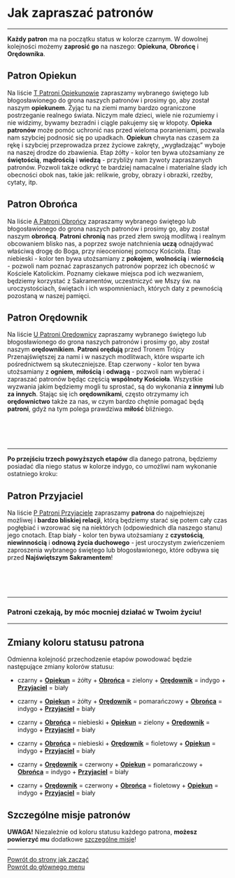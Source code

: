 # Jak zapraszać patronów
---

**Każdy patron** ma na początku status w kolorze <span class="status status-black">czarnym</span>. W dowolnej kolejności możemy **zaprosić go** na naszego: **Opiekuna**, **Obrońcę** i **Orędownika**.
## <span id="jak-zapraszac-patronow-patron-opiekun">Patron Opiekun</span>
Na liście [<span class="status status-list"><span class="status status-yellow">T</span> Patroni Opiekunowie</span>](patroni_opiekunowie.md) zapraszamy wybranego świętego lub błogosławionego do grona naszych patronów i prosimy go, aby został naszym **opiekunem**. Żyjąc tu na ziemi mamy bardzo ograniczone postrzeganie realnego świata. Niczym małe dzieci, wiele nie rozumiemy i nie widzimy, bywamy bezradni i ciągle pakujemy się w kłopoty. **Opieka patronów** może pomóc uchronić nas przed wieloma poranieniami, pozwala nam szybciej podnosić się po upadkach. **Opiekun** chwyta nas czasem za rękę i szybciej przeprowadza przez życiowe zakręty, „wygładzając” wyboje na naszej drodze do zbawienia. Etap <span class="status status-yellow">żółty</span> - kolor ten bywa utożsamiany ze **świętością**, **mądrością** i **wiedzą** - przybliży nam żywoty zapraszanych patronów. Pozwoli także odkryć te bardziej namacalne i materialne ślady ich obecności obok nas, takie jak: relikwie, groby, obrazy i obrazki, rzeźby, cytaty, itp.
## <span id="jak-zapraszac-patronow-patron-obronca">Patron Obrońca</span>
Na liście [<span class="status status-list"><span class="status status-blue">A</span> Patroni Obrońcy</span>](patroni_obroncy.md) zapraszamy wybranego świętego lub błogosławionego do grona naszych patronów i prosimy go, aby został naszym **obrońcą**. **Patroni** **chronią** nas przed złem swoją modlitwą i realnym obcowaniem blisko nas, a poprzez swoje natchnienia **uczą** odnajdywać właściwą drogę do Boga, przy nieocenionej pomocy Kościoła. Etap <span class="status status-blue">niebieski</span> - kolor ten bywa utożsamiany z **pokojem**, **wolnością** i **wiernością** - pozwoli nam poznać zapraszanych patronów poprzez ich obecność w Kościele Katolickim. Poznamy ciekawe miejsca pod ich wezwaniem, będziemy korzystać z Sakramentów, uczestniczyć we Mszy św. na uroczystościach, świętach i ich wspomnieniach, których daty z pewnością pozostaną w naszej pamięci.
## <span id="jak-zapraszac-patronow-patron-oredownik">Patron Orędownik</span>
Na liście [<span class="status status-list"><span class="status status-red">U</span> Patroni Orędownicy</span>](patroni_oredownicy.md) zapraszamy wybranego świętego lub błogosławionego do grona naszych patronów i prosimy go, aby został naszym **orędownikiem**. **Patroni orędują** przed Tronem Trójcy Przenajświętszej za nami i w naszych modlitwach, które wsparte ich pośrednictwem są skuteczniejsze. Etap <span class="status status-red">czerwony</span> - kolor ten bywa utożsamiany z **ogniem**, **miłością** i **odwagą** - pozwoli nam wybierać i zapraszać patronów będąc częścią **wspólnoty Kościoła**. Wszystkie wyzwania jakim będziemy mogli tu sprostać, są do wykonania **z innymi** lub **za innych**. Stając się ich **orędownikami**, często otrzymamy ich **orędownictwo** także za nas, w czym bardzo chętnie pomagać będą **patroni**, gdyż na tym polega prawdziwa **miłość** bliźniego.
<br />
<br />
<br />
<br />
<br />

---
**Po przejściu trzech powyższych etapów** dla danego patrona, będziemy posiadać dla niego status w kolorze <span class="status status-indigo">indygo</span>, co umożliwi nam wykonanie ostatniego kroku:
## <span id="jak-zapraszac-patronow-patron-przyjaciel">Patron Przyjaciel</span>
Na liście [<span class="status status-list"><span class="status status-white">P</span> Patroni Przyjaciele</span>](patroni_przyjaciele.md) zapraszamy **patrona** do najpełniejszej możliwej i **bardzo bliskiej relacji**, którą będziemy starać się potem cały czas pogłębiać i wzorować się na niektórych (odpowiednich dla naszego stanu) jego cnotach. Etap <span class="status status-white">biały</span> - kolor ten bywa utożsamiany z **czystością**, **niewinnością** i **odnową życia duchowego** - jest uroczystym zwieńczeniem zaproszenia wybranego świętego lub błogosławionego, które odbywa się przed **Najświętszym Sakramentem**!
<br />
<br />
<br />
<br />
<br />

---
### Patroni czekają, by móc mocniej działać w Twoim życiu!

---

## Zmiany koloru statusu patrona
Odmienna kolejność przechodzenie etapów powodować będzie następujące zmiany kolorów statusu:
- <span class="status status-black">czarny</span> + [<span class="status status-yellow">**Opiekun**</span>](patroni_opiekunowie.md) = <span class="status status-yellow">żółty</span> + [<span class="status status-blue">**Obrońca**</span>](patroni_obroncy.md) = <span class="status status-green">zielony</span> + [<span class="status status-red">**Orędownik**</span>](patroni_oredownicy.md) = <span class="status status-indigo">indygo</span> + [<span class="status status-white">**Przyjaciel**</span>](patroni_przyjaciele.md) = <span class="status status-white">biały</span>

- <span class="status status-black">czarny</span> + [<span class="status status-yellow">**Opiekun**</span>](patroni_opiekunowie.md) = <span class="status status-yellow">żółty</span> + [<span class="status status-red">**Orędownik**</span>](patroni_oredownicy.md) = <span class="status status-orange">pomarańczowy</span> + [<span class="status status-blue">**Obrońca**</span>](patroni_obroncy.md) = <span class="status status-indigo">indygo</span> + [<span class="status status-white">**Przyjaciel**</span>](patroni_przyjaciele.md) = <span class="status status-white">biały</span>

- <span class="status status-black">czarny</span> + [<span class="status status-blue">**Obrońca**</span>](patroni_obroncy.md) = <span class="status status-blue">niebieski</span> + [<span class="status status-yellow">**Opiekun**</span>](patroni_opiekunowie.md) = <span class="status status-green">zielony</span> + [<span class="status status-red">**Orędownik**</span>](patroni_oredownicy.md) = <span class="status status-indigo">indygo</span> + [<span class="status status-white">**Przyjaciel**</span>](patroni_przyjaciele.md) = <span class="status status-white">biały</span>

- <span class="status status-black">czarny</span> + [<span class="status status-blue">**Obrońca**</span>](patroni_obroncy.md) = <span class="status status-blue">niebieski</span> + [<span class="status status-red">**Orędownik**</span>](patroni_oredownicy.md) = <span class="status status-violet">fioletowy</span> + [<span class="status status-yellow">**Opiekun**</span>](patroni_opiekunowie.md) = <span class="status status-indigo">indygo</span> + [<span class="status status-white">**Przyjaciel**</span>](patroni_przyjaciele.md) = <span class="status status-white">biały</span>

- <span class="status status-black">czarny</span> + [<span class="status status-red">**Orędownik**</span>](patroni_oredownicy.md) = <span class="status status-red">czerwony</span> + [<span class="status status-yellow">**Opiekun**</span>](patroni_opiekunowie.md) = <span class="status status-orange">pomarańczowy</span> + [<span class="status status-blue">**Obrońca**</span>](patroni_obroncy.md) = <span class="status status-indigo">indygo</span> + [<span class="status status-white">**Przyjaciel**</span>](patroni_przyjaciele.md) = <span class="status status-white">biały</span>

- <span class="status status-black">czarny</span> + [<span class="status status-red">**Orędownik**</span>](patroni_oredownicy.md) = <span class="status status-red">czerwony</span> + [<span class="status status-blue">**Obrońca**</span>](patroni_obroncy.md) = <span class="status status-violet">fioletowy</span> + [<span class="status status-yellow">**Opiekun**</span>](patroni_opiekunowie.md) = <span class="status status-indigo">indygo</span> + [<span class="status status-white">**Przyjaciel**</span>](patroni_przyjaciele.md) = <span class="status status-white">biały</span>

## Szczególne misje patronów
**UWAGA!** Niezależnie od koloru statusu każdego patrona, **możesz powierzyć mu** dodatkowe [szczególne misje](jak_powierzac_patronom_szczegolne_misje.md)!

---
[Powrót do strony jak zacząć](jak_zaczac.md#jak-zaczac-patroni)  
[Powrót do głównego menu](index.md)
